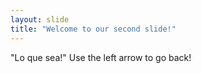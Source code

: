 ```yaml
---
layout: slide
title: "Welcome to our second slide!"
---
```

"Lo que sea!"
Use the left arrow to go back!
